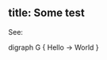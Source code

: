 title: Some test
---

See:

<?! Kroki diagramType="graphviz" outputFormat="svg" ?>
digraph G { Hello -> World }
<?!/ Kroki ?>
